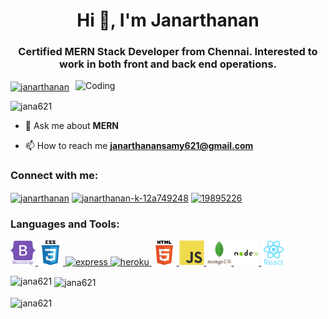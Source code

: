 <h1 align="center">Hi 👋, I'm Janarthanan</h1>
<h3 align="center">Certified MERN Stack Developer from Chennai. Interested to work in both front and back end operations.</h3>
<a align="center" href="https://twitter.com/janarthanan" target="blank"><img align="center" src="https://media.istockphoto.com/vectors/portfolio-word-with-pencil-instead-of-letter-i-art-and-design-gallery-vector-id1212925760?k=20&m=1212925760&s=170667a&w=0&h=34bmPTw9xPF8HUAIVYNIj_K5J-wxNaULmUOMY0zOeOY=" alt="janarthanan" /></a>
<img align="right" alt="Coding" width="400" src="https://c.tenor.com/2uyENRmiUt0AAAAC/coding.gif">

<p align="left"> <img src="https://komarev.com/ghpvc/?username=jana621&label=Profile%20views&color=0e75b6&style=flat" alt="jana621" /> </p>


- 💬 Ask me about **MERN**

- 📫 How to reach me **janarthanansamy621@gmail.com**

<h3 align="left">Connect with me:</h3>
<p align="left">
<a href="https://twitter.com/janarthanan" target="blank"><img align="center" src="https://raw.githubusercontent.com/rahuldkjain/github-profile-readme-generator/master/src/images/icons/Social/twitter.svg" alt="janarthanan" height="30" width="40" /></a>
<a href="https://linkedin.com/in/janarthanan-k-12a749248" target="blank"><img align="center" src="https://raw.githubusercontent.com/rahuldkjain/github-profile-readme-generator/master/src/images/icons/Social/linked-in-alt.svg" alt="janarthanan-k-12a749248" height="30" width="40" /></a>
<a href="https://stackoverflow.com/users/19895226" target="blank"><img align="center" src="https://raw.githubusercontent.com/rahuldkjain/github-profile-readme-generator/master/src/images/icons/Social/stack-overflow.svg" alt="19895226" height="30" width="40" /></a>
</p>

<h3 align="left">Languages and Tools:</h3>
<p align="left"> <a href="https://angular.io" target="_blank" rel="noreferrer"> </a> <a href="https://getbootstrap.com" target="_blank" rel="noreferrer"> <img src="https://raw.githubusercontent.com/devicons/devicon/master/icons/bootstrap/bootstrap-plain-wordmark.svg" alt="bootstrap" width="40" height="40"/> </a> <a href="https://www.w3schools.com/css/" target="_blank" rel="noreferrer"> <img src="https://raw.githubusercontent.com/devicons/devicon/master/icons/css3/css3-original-wordmark.svg" alt="css3" width="40" height="40"/> </a> <a href="https://expressjs.com" target="_blank" rel="noreferrer"> <img src="https://e7.pngegg.com/pngimages/247/558/png-clipart-node-js-javascript-express-js-npm-react-github-angle-text-thumbnail.png" alt="express" width="40" height="40"/> </a> <a href="https://heroku.com" target="_blank" rel="noreferrer"> <img src="https://www.vectorlogo.zone/logos/heroku/heroku-icon.svg" alt="heroku" width="40" height="40"/> </a> <a href="https://www.w3.org/html/" target="_blank" rel="noreferrer"> <img src="https://raw.githubusercontent.com/devicons/devicon/master/icons/html5/html5-original-wordmark.svg" alt="html5" width="40" height="40"/> </a> <a href="https://developer.mozilla.org/en-US/docs/Web/JavaScript" target="_blank" rel="noreferrer"> <img src="https://raw.githubusercontent.com/devicons/devicon/master/icons/javascript/javascript-original.svg" alt="javascript" width="40" height="40"/> </a> <a href="https://www.mongodb.com/" target="_blank" rel="noreferrer"> <img src="https://raw.githubusercontent.com/devicons/devicon/master/icons/mongodb/mongodb-original-wordmark.svg" alt="mongodb" width="40" height="40"/> </a> <a href="https://nodejs.org" target="_blank" rel="noreferrer"> <img src="https://raw.githubusercontent.com/devicons/devicon/master/icons/nodejs/nodejs-original-wordmark.svg" alt="nodejs" width="40" height="40"/> </a> <a href="https://reactjs.org/" target="_blank" rel="noreferrer"> <img src="https://raw.githubusercontent.com/devicons/devicon/master/icons/react/react-original-wordmark.svg" alt="react" width="40" height="40"/> </a> <a href="https://reactnative.dev/" target="_blank" rel="noreferrer"> </a> </p>

<p><img align="left" src="https://github-readme-stats.vercel.app/api/top-langs?username=jana621&show_icons=true&locale=en&layout=compact" alt="jana621" /></p>

<p>&nbsp;<img align="center" src="https://github-readme-stats.vercel.app/api?username=jana621&show_icons=true&locale=en" alt="jana621" /></p>

<p><img align="center" src="https://github-readme-streak-stats.herokuapp.com/?user=jana621&" alt="jana621" /></p>
